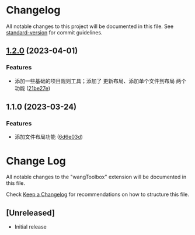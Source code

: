 # Changelog

All notable changes to this project will be documented in this file. See [standard-version](https://github.com/conventional-changelog/standard-version) for commit guidelines.

## [1.2.0](https://github.com/wangdaxiaoda/wang-toolbox/compare/v1.1.0...v1.2.0) (2023-04-01)


### Features

* 添加一些基础的项目规则工具；添加了 更新布局、添加单个文件到布局 两个功能 ([21be27e](https://github.com/wangdaxiaoda/wang-toolbox/commit/21be27eb3ad1c965024da034957cd3a666e39ac3))

## 1.1.0 (2023-03-24)


### Features

* 添加文件布局功能 ([6d6e03d](https://github.com/wangdaxiaoda/wang-toolbox/commit/6d6e03d1c2c98953c8cbf30db4eaa43f2e9b744f))

# Change Log

All notable changes to the "wangToolbox" extension will be documented in this file.

Check [Keep a Changelog](http://keepachangelog.com/) for recommendations on how to structure this file.

## [Unreleased]

- Initial release